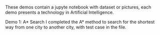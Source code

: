 These demos contain a jupyte notebook with dataset or pictures, each demo presents a technology in Artificial Intelligence.

Demo 1: A* Search
I completed the A* method to search for the shortest way from one city to another city, with test case in the file.
